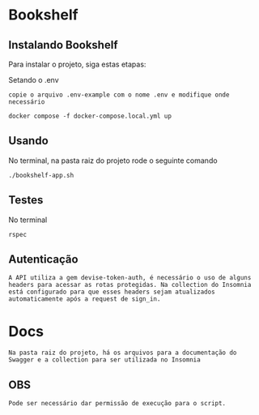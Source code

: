 # Bookshelf

## Instalando Bookshelf

Para instalar o projeto, siga estas etapas:

Setando o .env
```
copie o arquivo .env-example com o nome .env e modifique onde necessário
```

```
docker compose -f docker-compose.local.yml up
```

## Usando

No terminal, na pasta raiz do projeto rode o seguinte comando
```
./bookshelf-app.sh 
```

## Testes

No terminal
```
rspec
```

## Autenticação
```
A API utiliza a gem devise-token-auth, é necessário o uso de alguns headers para acessar as rotas protegidas. Na collection do Insomnia está configurado para que esses headers sejam atualizados automaticamente após a request de sign_in.
```

# Docs
```
Na pasta raiz do projeto, há os arquivos para a documentação do Swagger e a collection para ser utilizada no Insomnia
```

## OBS
```
Pode ser necessário dar permissão de execução para o script.
```
